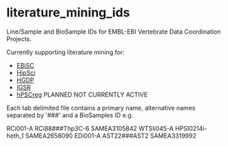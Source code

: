 # literature_mining_ids
Line/Sample and BioSample IDs for EMBL-EBI Vertebrate Data Coordination Projects.

Currently supporting literature mining for:
* [EBiSC](https://ebisc.org/)
* [HipSci](http://www.hipsci.org/)
* [HGDP](http://www.hagsc.org/hgdp/)
* [IGSR](http://www.internationalgenome.org/)
* [hPSCreg](https://hpscreg.eu/) PLANNED NOT CURRENTLY ACTIVE

Each tab delimited file contains a primary name, alternative names
separated by '###' and a BioSamples ID e.g.

RCi001-A	RCi88###Thp3C-6	SAMEA3105842
WTSIi045-A	HPSI0214i-heth_1	SAMEA2658090
EDi001-A	AST22###AST2	SAMEA3319992
